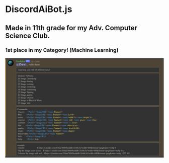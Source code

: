 # DiscordAiBot.js

## Made in 11th grade for my Adv. Computer Science Club. 
### 1st place in my Category! (Machine Learning)

![alt text](screenshot.png)
